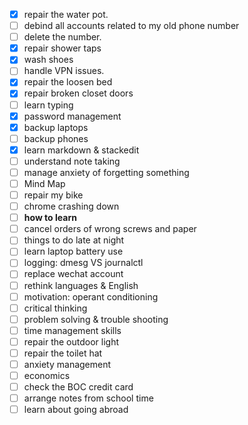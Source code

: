 - [x] repair the water pot.
- [ ] debind all accounts related to my old phone number
- [ ] delete the number.
- [x] repair shower taps
- [x] wash shoes
- [ ] handle VPN issues.
- [x] repair the loosen bed
- [x] repair broken closet doors
- [ ] learn typing
- [x] password management
- [x] backup laptops
- [ ] backup phones
- [x] learn markdown & stackedit
- [ ] understand note taking
- [ ] manage anxiety of forgetting something
- [ ] Mind Map
- [ ] repair my bike
- [ ] chrome crashing down
- [ ] **how to learn**
- [ ] cancel orders of wrong screws and paper
- [ ] things to do late at night 
- [ ] learn laptop battery use
- [ ] logging: dmesg VS journalctl
- [ ] replace wechat account
- [ ] rethink languages & English
- [ ] motivation: operant conditioning
- [ ] critical thinking
- [ ] problem solving & trouble shooting
- [ ] time management skills
- [ ] repair the outdoor light
- [ ] repair the toilet hat
- [ ] anxiety management
- [ ] economics
- [ ] check the BOC credit card
- [ ] arrange notes from school time
- [ ] learn about going abroad
<!--stackedit_data:
eyJoaXN0b3J5IjpbLTQ4MDc0NDk1NCwtMjEyODUzNzU5NF19
-->